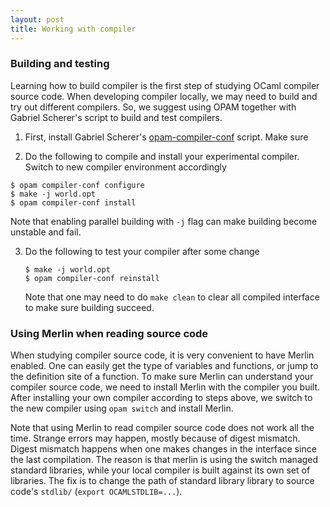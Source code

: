 ```yaml
---
layout: post
title: Working with compiler
---
```


### Building and testing

Learning how to build compiler is the first step of studying OCaml compiler
source code. When developing compiler locally, we may need to build and try out different compilers. So, we suggest using OPAM together with Gabriel Scherer's
script to build and test compilers.


1. First, install Gabriel Scherer's [opam-compiler-conf](https://github.com/gasche/opam-compiler-conf) script.
 Make sure

2. Do the following to compile and install your experimental compiler. Switch to new compiler environment accordingly

  ```
  $ opam compiler-conf configure
  $ make -j world.opt
  $ opam compiler-conf install
  ```

  Note that enabling parallel building with ``-j`` flag can make building
  become unstable and fail.

3. Do the following to test your compiler after some change

   ```
   $ make -j world.opt
   $ opam compiler-conf reinstall
   ```

   Note that one may need to do ``make clean`` to clear all compiled interface to make sure building succeed.

### Using Merlin when reading source code

When studying compiler source code, it is very convenient to have Merlin enabled. One can
easily get the type of variables and functions, or jump to the definition site of a function.
To make sure Merlin can understand your compiler source code, we need to install Merlin with the compiler you built. After installing your own compiler according to steps above, we switch to the new compiler using ``opam switch`` and install Merlin.

Note that using Merlin to read compiler source code does not work all the time. Strange errors may happen,
mostly because of digest mismatch. Digest mismatch happens when one makes changes in the interface since
the last compilation. The reason is that merlin is using the switch managed standard libraries, while
your local compiler is built against its own set of libraries. The fix is to change the path of standard library
library to source code's ``stdlib/`` (``export OCAMLSTDLIB=...``).

